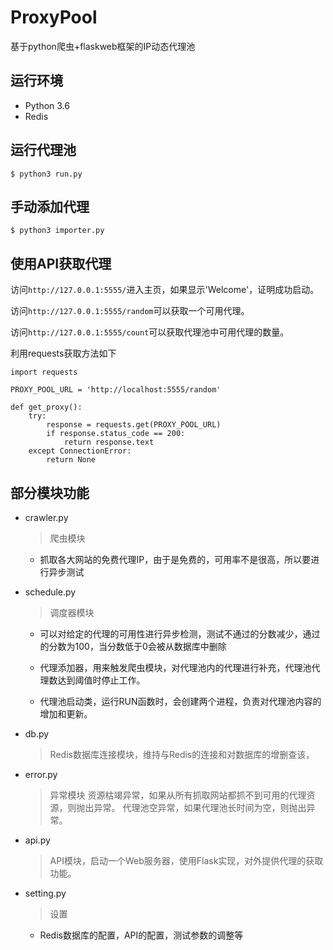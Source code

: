 # ProxyPool
基于python爬虫+flaskweb框架的IP动态代理池

## 运行环境
* Python 3.6
* Redis

## 运行代理池
`$ python3 run.py `

## 手动添加代理
`$ python3 importer.py `

## 使用API获取代理

访问`http://127.0.0.1:5555/`进入主页，如果显示'Welcome'，证明成功启动。

访问`http://127.0.0.1:5555/random`可以获取一个可用代理。  

访问`http://127.0.0.1:5555/count`可以获取代理池中可用代理的数量。 

利用requests获取方法如下

```
import requests

PROXY_POOL_URL = 'http://localhost:5555/random'

def get_proxy():
    try:
        response = requests.get(PROXY_POOL_URL)
        if response.status_code == 200:
            return response.text
    except ConnectionError:
        return None
```
## 部分模块功能
* crawler.py

  > 爬虫模块

  * 抓取各大网站的免费代理IP，由于是免费的，可用率不是很高，所以要进行异步测试


* schedule.py

  > 调度器模块

  * 可以对给定的代理的可用性进行异步检测，测试不通过的分数减少，通过的分数为100，当分数低于0会被从数据库中删除

  * 代理添加器，用来触发爬虫模块，对代理池内的代理进行补充，代理池代理数达到阈值时停止工作。

  * 代理池启动类，运行RUN函数时，会创建两个进程，负责对代理池内容的增加和更新。

* db.py

  > Redis数据库连接模块，维持与Redis的连接和对数据库的增删查该，

* error.py

  > 异常模块
    > 资源枯竭异常，如果从所有抓取网站都抓不到可用的代理资源，则抛出异常。
    > 代理池空异常，如果代理池长时间为空，则抛出异常。

* api.py

  > API模块，启动一个Web服务器，使用Flask实现，对外提供代理的获取功能。

* setting.py

  > 设置
  * Redis数据库的配置，API的配置，测试参数的调整等
